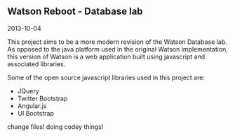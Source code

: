 ## Watson Reboot - Database lab
2013-10-04

This project aims to be a more modern revision of the Watson Database lab. As
opposed to the java platform used in the original Watson implementation, this
version of Watson is a web application built using javascript and associated
libraries. 

Some of the open source javascript libraries used in this project are:
- JQuery
- Twitter Bootstrap
- Angular.js
- UI Bootstrap

change files!
doing codey things!
